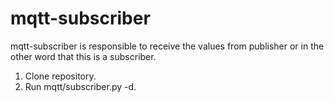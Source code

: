 # mqtt-subscriber

mqtt-subscriber is responsible to receive the values from publisher or in the other word that this is a subscriber.

1. Clone repository.
2. Run mqtt/subscriber.py -d.

